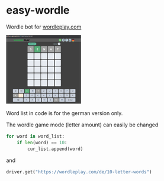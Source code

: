 # easy-wordle
Wordle bot for [wordleplay.com](https://wordleplay.com/de/)

<img src="https://github.com/tobiaskeiner/easy-wordle/blob/main/new32223.gif" width=40% height=40%>

Word list in code is for the german version only.

The wordle game mode (letter amount) can easily be changed
```python
for word in word_list:
    if len(word) == 10:
        cur_list.append(word)
```
and
```python
driver.get("https://wordleplay.com/de/10-letter-words")
```
